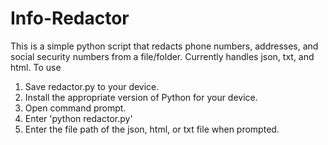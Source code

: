 # Info-Redactor
This is a simple python script that redacts phone numbers, addresses, and social security numbers from a file/folder. Currently handles json, txt, and html.
To use
1) Save redactor.py to your device.
2) Install the appropriate version of Python for your device.
3) Open command prompt.
4) Enter 'python redactor.py'
5) Enter the file path of the json, html, or txt file when prompted.

